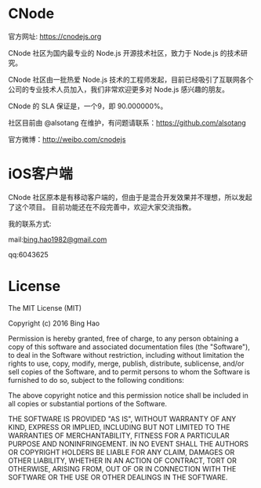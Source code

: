 # CNode 

官方网址: https://cnodejs.org 

CNode 社区为国内最专业的 Node.js 开源技术社区，致力于 Node.js 的技术研究。

CNode 社区由一批热爱 Node.js 技术的工程师发起，目前已经吸引了互联网各个公司的专业技术人员加入，我们非常欢迎更多对 Node.js 感兴趣的朋友。

CNode 的 SLA 保证是，一个9，即 90.000000%。

社区目前由 @alsotang 在维护，有问题请联系：https://github.com/alsotang

官方微博：http://weibo.com/cnodejs

# iOS客户端

CNode 社区原本是有移动客户端的，但由于是混合开发效果并不理想，所以发起了这个项目。
目前功能还在不段完善中，欢迎大家交流指教。

我的联系方式:

mail:bing.hao1982@gmail.com

qq:6043625

# License

The MIT License (MIT)

Copyright (c) 2016 Bing Hao

Permission is hereby granted, free of charge, to any person obtaining a copy
of this software and associated documentation files (the "Software"), to deal
in the Software without restriction, including without limitation the rights
to use, copy, modify, merge, publish, distribute, sublicense, and/or sell
copies of the Software, and to permit persons to whom the Software is
furnished to do so, subject to the following conditions:

The above copyright notice and this permission notice shall be included in all
copies or substantial portions of the Software.

THE SOFTWARE IS PROVIDED "AS IS", WITHOUT WARRANTY OF ANY KIND, EXPRESS OR
IMPLIED, INCLUDING BUT NOT LIMITED TO THE WARRANTIES OF MERCHANTABILITY,
FITNESS FOR A PARTICULAR PURPOSE AND NONINFRINGEMENT. IN NO EVENT SHALL THE
AUTHORS OR COPYRIGHT HOLDERS BE LIABLE FOR ANY CLAIM, DAMAGES OR OTHER
LIABILITY, WHETHER IN AN ACTION OF CONTRACT, TORT OR OTHERWISE, ARISING FROM,
OUT OF OR IN CONNECTION WITH THE SOFTWARE OR THE USE OR OTHER DEALINGS IN THE
SOFTWARE.
